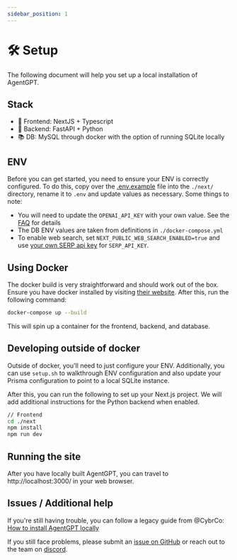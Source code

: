 ```yaml
---
sidebar_position: 1
---
```


# 🛠️ Setup

The following document will help you set up a local installation of AgentGPT.

## Stack

- 💅 Frontend: NextJS + Typescript
- 🐍 Backend: FastAPI + Python
- 📚 DB: MySQL through docker with the option of running SQLite locally

## ENV

Before you can get started, you need to ensure your ENV is correctly configured. To do this, copy over
the [.env.example](https://github.com/reworkd/AgentGPT/blob/main/.env.example) file into the `./next/` directory, rename
it to `.env` and update values as necessary. Some things to note:

- You will need to update the `OPENAI_API_KEY` with your own value. See the [FAQ](/faq) for details
- The DB ENV values are taken from definitions in `./docker-compose.yml`
- To enable web search, set `NEXT_PUBLIC_WEB_SEARCH_ENABLED=true` and use [your own SERP api key](https://serper.dev/)
  for `SERP_API_KEY`.

## Using Docker

The docker build is very straightforward and should work out of the box.
Ensure you have docker installed by visiting [their website](https://www.docker.com/). After this, run the following
command:

```bash
docker-compose up --build
```

This will spin up a container for the frontend, backend, and database.

## Developing outside of docker

Outside of docker, you'll need to just configure your ENV. Additionally, you can use `setup.sh` to walkthrough ENV
configuration and also update your Prisma configuration to point to a local SQLite
instance.

After this, you can run the following to set up your Next.js project. We will add additional instructions for the Python
backend when enabled.

```bash
// Frontend
cd ./next
npm install
npm run dev
```

## Running the site

After you have locally built AgentGPT, you can travel to http://localhost:3000/ in your web browser.

## Issues / Additional help

If you're still having trouble, you can follow a legacy guide from
@CybrCo: [How to install AgentGPT locally](https://snapdragon-writer-867.notion.site/How-to-Install-AgentGPT-Locally-9b96b2314c9b491397976249fd121023)

If you still face problems, please submit an [issue on GitHub](https://github.com/reworkd/AgentGPT/issues) or reach out
to the team on [discord](https://discord.gg/).
